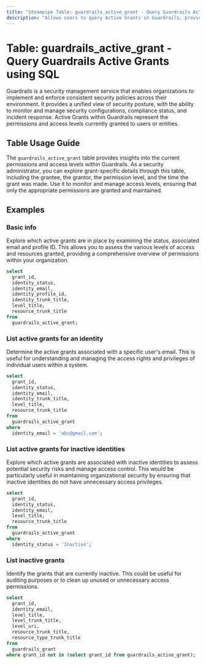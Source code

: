 ```yaml
---
title: "Steampipe Table: guardrails_active_grant - Query Guardrails Active Grants using SQL"
description: "Allows users to query Active Grants in Guardrails, providing insights into the current permissions and access levels granted within the system."
---
```


# Table: guardrails_active_grant - Query Guardrails Active Grants using SQL

Guardrails is a security management service that enables organizations to implement and enforce consistent security policies across their environment. It provides a unified view of security posture, with the ability to monitor and manage security configurations, compliance status, and incident response. Active Grants within Guardrails represent the permissions and access levels currently granted to users or entities.

## Table Usage Guide

The `guardrails_active_grant` table provides insights into the current permissions and access levels within Guardrails. As a security administrator, you can explore grant-specific details through this table, including the grantee, the grantor, the permission level, and the time the grant was made. Use it to monitor and manage access levels, ensuring that only the appropriate permissions are granted and maintained.

## Examples

### Basic info
Explore which active grants are in place by examining the status, associated email and profile ID. This allows you to assess the various levels of access and resources granted, providing a comprehensive overview of permissions within your organization.

```sql
select
  grant_id,
  identity_status,
  identity_email,
  identity_profile_id,
  identity_trunk_title,
  level_title,
  resource_trunk_title
from
  guardrails_active_grant;
```

### List active grants for an identity
Determine the active grants associated with a specific user's email. This is useful for understanding and managing the access rights and privileges of individual users within a system.

```sql
select
  grant_id,
  identity_status,
  identity_email,
  identity_trunk_title,
  level_title,
  resource_trunk_title
from
  guardrails_active_grant
where
  identity_email = 'abc@gmail.com';
```

### List active grants for inactive identities
Explore which active grants are associated with inactive identities to assess potential security risks and manage access control. This would be particularly useful in maintaining organizational security by ensuring that inactive identities do not have unnecessary access privileges.

```sql
select
  grant_id,
  identity_status,
  identity_email,
  level_title,
  resource_trunk_title
from
  guardrails_active_grant
where
  identity_status = 'Inactive';
```

### List inactive grants
Identify the grants that are currently inactive. This could be useful for auditing purposes or to clean up unused or unnecessary access permissions.

```sql
select 
  grant_id, 
  identity_email,
  level_title,
  level_trunk_title,
  level_uri,
  resource_trunk_title,
  resource_type_trunk_title
from 
  guardrails_grant 
where grant_id not in (select grant_id from guardrails_active_grant);
```